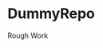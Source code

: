 # DummyRepo
Rough Work 




























































































































